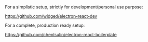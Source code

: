 For a simplistic setup, strictly for development/personal use purpose:

https://github.com/widged/electron-react-dev


For a complete, production ready setup:

https://github.com/chentsulin/electron-react-boilerplate
